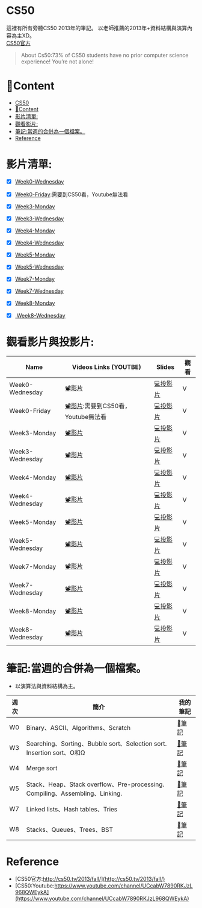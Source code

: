 # CS50
這裡有所有旁聽CS50 2013年的筆記。
以老師推薦的2013年+資料結構與演算內容為主XD。
<br>
[CS50官方](http://cs50.tv/2013/fall/)
>  About Cs50:73% of CS50 students have no prior computer science experience! You’re not alone!

# 📃Content
<!-- TOC START min:1 max:3 link:true asterisk:false update:true -->
- [CS50](#cs50)
- [📃Content](#content)
- [影片清單:](#影片清單)
- [觀看影片:](#觀看影片)
- [筆記:當週的合併為一個檔案。](#筆記當週的合併為一個檔案)
- [Reference](#reference)
<!-- TOC END -->



# 影片清單:


- [x] [Week0-Wednesday](https://www.youtube.com/watch?v=79gAss0K1TI)
- [x] [Week0-Friday](http://cs50.tv/2013/fall/lectures/0/f/week0f-1080p.mp4):需要到CS50看，Youtube無法看
- [x] [Week3-Monday](https://www.youtube.com/watch?v=xqhcVALTw54)
- [x] [Week3-Wednesday](https://www.youtube.com/watch?v=YxgI7ll4Xtg)
- [x] [Week4-Monday](https://www.youtube.com/watch?v=8IZ9r5kmS3Y)
- [x] [Week4-Wednesday](https://www.youtube.com/watch?v=lw1U7CvmjoU)
- [x] [Week5-Monday](http://www.youtube.com/watch?v=IEuvKVjw2oM)
- [x] [Week5-Wednesday](http://www.youtube.com/watch?v=atBMLJdSKBo)
- [x] [Week7-Monday](http://www.youtube.com/watch?v=RUAsmwYC2mc)
- [x] [Week7-Wednesday](http://www.youtube.com/watch?v=QWnZpgZKOoc)
- [x] [Week8-Monday](http://www.youtube.com/watch?v=9qvt6MwBKZQ)
- [x] [ Week8-Wednesday](http://www.youtube.com/watch?v=ihmHDZKOkA8)


# 觀看影片與投影片:
|Name|Videos Links (YOUTBE)|Slides|觀看|
|---|---|---|---|
|Week0-Wednesday|[📽影片](https://www.youtube.com/watch?v=79gAss0K1TI)|[💻投影片](http://cdn.cs50.net/2013/fall/lectures/0/w/week0w.pdf)|V|
|Week0-Friday|[📽影片](http://cdn.cs50.net/2013/fall/lectures/0/f/week0f-360p.mp4):需要到CS50看，Youtube無法看|[💻投影片](http://cdn.cs50.net/2013/fall/lectures/0/f/week0f.pdf)|V|
|Week3-Monday|[📽影片](https://www.youtube.com/watch?v=xqhcVALTw54)|[💻投影片](http://cdn.cs50.net/2013/fall/lectures/3/m/week3m.pdf)|V|
|Week3-Wednesday|[📽影片](https://www.youtube.com/watch?v=YxgI7ll4Xtg)|[💻投影片](http://cdn.cs50.net/2013/fall/lectures/3/w/week3w.pdf)|V|
|Week4-Monday|[📽影片](https://www.youtube.com/watch?v=8IZ9r5kmS3Y)|[💻投影片](http://cdn.cs50.net/2013/fall/lectures/4/m/week4m.pdf)|V|
|Week4-Wednesday|[📽影片](https://www.youtube.com/watch?v=lw1U7CvmjoU)|[💻投影片](http://cdn.cs50.net/2013/fall/lectures/4/w/week4w.pdf)|V|
|Week5-Monday|[📽影片](http://www.youtube.com/watch?v=IEuvKVjw2oM)|[💻投影片](http://cdn.cs50.net/2013/fall/lectures/5/m/week5m.pdf)|V|
|Week5-Wednesday|[📽影片](http://www.youtube.com/watch?v=atBMLJdSKBo)|[💻投影片](http://cdn.cs50.net/2013/fall/lectures/5/w/week5w.pdf)|V|
|Week7-Monday|[📽影片](http://www.youtube.com/watch?v=RUAsmwYC2mc)|[💻投影片](http://cdn.cs50.net/2013/fall/lectures/7/m/week7m.pdf)|V|
|Week7-Wednesday|[📽影片](http://www.youtube.com/watch?v=QWnZpgZKOoc)|[💻投影片](http://cdn.cs50.net/2013/fall/lectures/7/w/week7w.pdf)|V|
|Week8-Monday|[📽影片](http://www.youtube.com/watch?v=9qvt6MwBKZQ)|[💻投影片](http://cdn.cs50.net/2013/fall/lectures/8/m/week8m.pdf)|V|
|Week8-Wednesday|[📽影片](http://www.youtube.com/watch?v=ihmHDZKOkA8)|[💻投影片](http://cdn.cs50.net/2013/fall/lectures/8/w/week8w.pdf)|V|


# 筆記:當週的合併為一個檔案。
* 以演算法與資料結構為主。

|週次|簡介|我的筆記|
|---|---|---|
|W0|Binary、ASCII、Algorithms、Scratch|[📒筆記](https://github.com/evaneversaydie/My_Study_Note/blob/master/CS50/W0_W%2BF.md)|
|W3| Searching、Sorting、Bubble sort、Selection sort. Insertion sort、O和Ω|[📒筆記](https://github.com/evaneversaydie/My_Study_Note/blob/master/CS50/W3_W.md)|
|W4|Merge sort|[📒筆記](https://github.com/evaneversaydie/My_Study_Note/blob/master/CS50/W4_M.md)|
|W5|Stack、Heap、Stack overflow、Pre-processing. Compiling、Assembling、Linking.|[📒筆記](https://github.com/evaneversaydie/My_Study_Note/blob/master/CS50/W5-M%2BW.md)|
|W7|Linked lists、Hash tables、Tries|[📒筆記](https://github.com/evaneversaydie/My_Study_Note/blob/master/CS50/W7_M%2BW.md)|
|W8|Stacks、Queues、Trees、BST|[📒筆記](https://github.com/evaneversaydie/My_Study_Note/blob/master/CS50/W8_M%2BW.md)|


# Reference
* [CS50官方:http://cs50.tv/2013/fall/](http://cs50.tv/2013/fall/)
* [CS50:Youtube:https://www.youtube.com/channel/UCcabW7890RKJzL968QWEykA](https://www.youtube.com/channel/UCcabW7890RKJzL968QWEykA)

